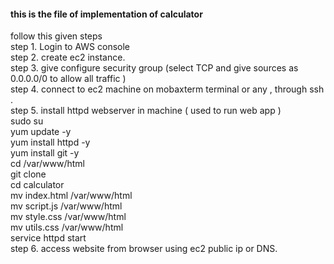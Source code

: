 <h4>this is the file of implementation of calculator</h4>
follow this given steps<br>
step 1. Login to  AWS console<br>
step 2. create ec2 instance.<br>
step 3. give configure security group (select TCP and give sources as 0.0.0.0/0 to allow all traffic )<br>
step 4. connect to ec2 machine on mobaxterm terminal or any , through ssh .<br>
step 5. install httpd webserver in machine ( used to run web app )<br>
   sudo su<br>
   yum update -y<br>
   yum install httpd -y<br>
   yum install git -y<br>
   cd /var/www/html<br>
   git clone <repository-link><br>
   cd calculator<br> 
   mv index.html /var/www/html<br>
   mv script.js /var/www/html<br>
   mv style.css /var/www/html<br>
   mv utils.css /var/www/html<br>
   service httpd start<br>
step 6. access website from browser using ec2 public ip or DNS.<br>
